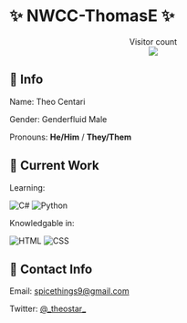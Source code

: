 # ✨ NWCC-ThomasE ✨
<p align="center"> 
  Visitor count<br>
  <img src="https://profile-counter.glitch.me/NWCC-ThomasE/count.svg" />
</p>

## 💬 Info
Name: Theo Centari

Gender: Genderfluid Male

Pronouns: **He/Him** / **They/Them**

## 💬 Current Work
Learning:

![C#](https://img.shields.io/badge/-CSharp-000000?style=flat&logo=c-sharp) ![Python](https://img.shields.io/badge/-Python-000000?style=flat&logo=python)



Knowledgable in: 

![HTML](https://img.shields.io/badge/-HTML5-000000?style=flat&logo=html5) ![CSS](https://img.shields.io/badge/-CSS-000000?style=flat&logo=css-wizardry)

## 💬 Contact Info
Email: spicethings9@gmail.com

Twitter: [@\_theostar_](https://twitter.com/_theostar_)

<!--
**NWCC-ThomasE/nwcc-thomase** is a ✨ _special_ ✨ repository because its `README.md` (this file) appears on your GitHub profile.

Here are some ideas to get you started:

- 🔭 I’m currently working on ...
- 🌱 I’m currently learning ...
- 👯 I’m looking to collaborate on ...
- 🤔 I’m looking for help with ...
- 💬 Ask me about ...
- 📫 How to reach me: ...
- 😄 Pronouns: ...
- ⚡ Fun fact: ...
-->


